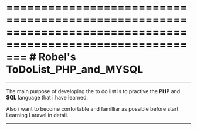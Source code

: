 ===========================================================================================================
                           # **Robel's ToDoList_PHP_and_MYSQL**
===========================================================================================================


*********************************************************************************************************** 

The main purpose of developing the to do list is to practive the **PHP** and **SQL** language that i have learned.

Also i want to become confortable and familliar as possible before start Learning Laravel in detail.

***********************************************************************************************************